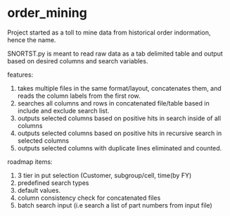 # order_mining
Project started as a toll to mine data from historical order indormation, hence the name.

SNORTST.py is meant to read raw data as a tab delimited table and output based on desired columns and search variables.

features:
1. takes multiple files in the same format/layout, concatenates them, and reads the column labels from the first row.
2. searches all columns and rows in concatenated file/table based in include and exclude search list.
3. outputs selected columns based on positive hits in search inside of all columns
4. outputs selected columns based on positive hits in recursive search in selected columns
5. outputs selected columns with duplicate lines eliminated and counted.

roadmap items:

1. 3 tier in put selection (Customer, subgroup/cell, time(by FY)
2. predefined search types
3. default values.
4. column consistency check for concatenated files
5. batch search input (i.e search a list of part numbers from input file)
